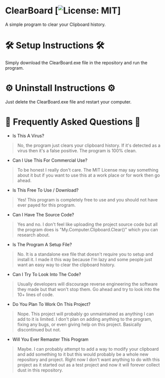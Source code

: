 # ClearBoard [![License: MIT](https://img.shields.io/badge/License-MIT-yellow.svg)]
A simple program to clear your Clipboard history.

# 🛠 Setup Instructions 🛠
Simply download the ClearBoard.exe file in the repository and run the program.

# ⚙️ Uninstall Instructions ⚙️
Just delete the ClearBoard.exe file and restart your computer.

# 💬 Frequently Asked Questions 💬

- Is This A Virus?
> No, the program just clears your clipboard history. If it's detected as a virus
then it's a false positive. The program is 100% clean.

- Can I Use This For Commercial Use?
> To be honest I really don't care. The MIT License may say something about it
but if you want to use this at a work place or for work then go ahead.

- Is This Free To Use / Download?
> Yes! This program is completely free to use and you should not have ever
payed for this program.

- Can I Have The Source Code?
> Yes and no. I don't feel like uploading the project source code but all the
program does is "My.Computer.Clipboard.Clear()" which you can research about.

- Is The Program A Setup File?
> No. It is a standalone exe file that doesn't require you to setup and install
it. I made it this way because I'm lazy and some people just want an easy way to
clear the clipboard history.

- Can I Try To Look Into The Code?
> Usually developers will discourage reverse engineering the software they made
but that won't stop them. Go ahead and try to look into the 10+ lines of code.

- Do You Plan To Work On This Project?
> Nope. This project will probably go unmaintained as anything I can add to it
is limited. I don't plan on adding anything to the program, fixing any bugs, or even
giving help on this project. Basically discontinued but not.

- Will You Ever Remaster This Program
> Maybe. I can probably attempt to add a way to modify your clipboard and add
something to it but this would probably be a whole new repository and project.
Right now I don't want anything to do with this project as it started out as a
test project and now it will forever collect dust in this repository.
